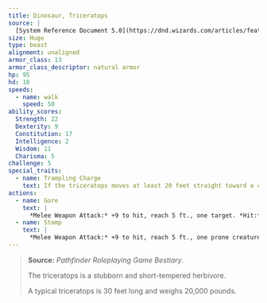 ```yaml
---
title: Dinosaur, Triceratops
source: |
  [System Reference Document 5.0](https://dnd.wizards.com/articles/features/systems-reference-document-srd)
size: Huge
type: beast
alignment: unaligned
armor_class: 13
armor_class_descriptor: natural armor
hp: 95
hd: 10
speeds:
  - name: walk
    speed: 50
ability_scores:
  Strength: 22
  Dexterity: 9
  Constitution: 17
  Intelligence: 2
  Wisdom: 11
  Charisma: 5
challenge: 5
special_traits:
  - name: Trampling Charge
    text: If the triceratops moves at least 20 feet straight toward a creature and then hits it with a gore attack on the same turn, that target must succeed on a DC 13 Strength saving throw or be knocked prone. If the target is prone, the triceratops can make one stomp attack against it as a bonus action.
actions:
  - name: Gore
    text: |
      *Melee Weapon Attack:* +9 to hit, reach 5 ft., one target. *Hit:* 24 (4d8 + 6) piercing damage.
  - name: Stomp
    text: |
      *Melee Weapon Attack:* +9 to hit, reach 5 ft., one prone creature. *Hit:* 22 (3d10 + 6) bludgeoning damage.
---
```


> **Source:** *Pathfinder Roleplaying Game Bestiary*.
>
> The triceratops is a stubborn and short-tempered herbivore.
>
> A typical triceratops is 30 feet long and weighs 20,000 pounds.
